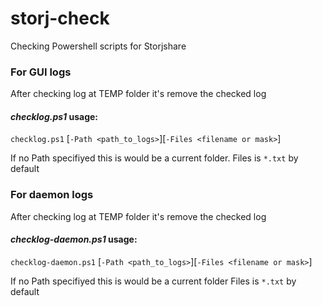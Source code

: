 # storj-check
Checking Powershell scripts for Storjshare

### For GUI logs
After checking log at TEMP folder it's remove the checked log

#### *checklog.ps1* usage:
`checklog.ps1` [`-Path <path_to_logs>`][`-Files <filename or mask>`]

If no Path specifiyed this is would be a current folder.
Files is `*.txt` by default

### For daemon logs
After checking log at TEMP folder it's remove the checked log

#### *checklog-daemon.ps1* usage:
`checklog-daemon.ps1` [`-Path <path_to_logs>`][`-Files <filename or mask>`]

If no Path specifiyed this is would be a current folder
Files is `*.txt` by default
